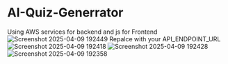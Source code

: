 # AI-Quiz-Generrator
 Using AWS services for backend and js for Frontend
 ![Screenshot 2025-04-09 192449](https://github.com/user-attachments/assets/6c8fa948-c199-4d5e-a112-a584a13291c4)
Repalce with your API_ENDPOINT_URL
![Screenshot 2025-04-09 192418](https://github.com/user-attachments/assets/7b3c4299-64a5-4dd4-a0ba-5b98f755f724)
![Screenshot 2025-04-09 192428](https://github.com/user-attachments/assets/bcfa9a6a-fdc8-4444-9435-e6c7caf7d18c)
![Screenshot 2025-04-09 192358](https://github.com/user-attachments/assets/6b949558-ab8c-4d2f-ac84-72a3e7ca83c0)
